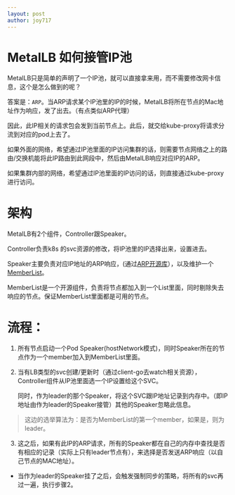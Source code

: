 ```yaml
---
layout: post
author: joy717
---
```


# MetalLB 如何接管IP池

MetalLB只是简单的声明了一个IP池，就可以直接拿来用，而不需要修改网卡信息，这个是怎么做到的呢？

答案是：`ARP`。当ARP请求某个IP池里的IP的时候，MetalLB将所在节点的Mac地址作为响应，发了出去。（有点类似ARP代理）

因此，此IP相关的请求包会发到当前节点上。此后，就交给kube-proxy将请求分流到对应的pod上去了。

如果外面的网络，希望通过IP池里面的IP访问集群的话，则需要节点网络之上的路由/交换机能将此IP路由到此网段中，然后由MetalLB响应对应IP的ARP。

如果集群内部的网络，希望通过IP池里面的IP访问的话，则直接通过kube-proxy进行访问。


# 架构
MetalLB有2个组件，Controller跟Speaker。

Controller负责k8s 的svc资源的修改，将IP池里的IP选择出来，设置进去。

Speaker主要负责对应IP地址的ARP响应，(通过[ARP开源库](https://github.com/mdlayher/arp)），以及维护一个[MemberList](https://github.com/hashicorp/memberlist)。

MemberList是一个开源组件，负责将节点都加入到一个List里面，同时剔除失去响应的节点。保证MemberList里面都是可用的节点。

# 流程：
1. 所有节点启动一个Pod Speaker(hostNetwork模式)，同时Speaker所在的节点作为一个member加入到MemberList里面。
2. 当有LB类型的svc创建/更新时（通过client-go去watch相关资源），Controller组件从IP池里面选一个IP设置给这个SVC。

   同时，作为leader的那个Speaker，将这个SVC跟IP地址记录到内存中。（即IP地址由作为leader的Speaker接管）其他的Speaker忽略此信息。
> 这边的选举算法为：是否为MemberList的第一个member，如果是，则为leader。
3. 这之后，如果有此IP的ARP请求，所有的Speaker都在自己的内存中查找是否有相应的记录（实际上只有leader节点有），来选择是否发送ARP响应（以自己节点的MAC地址）。

* 当作为leader的Speaker挂了之后，会触发强制同步的策略，将所有的svc再过一遍，执行步骤2。
